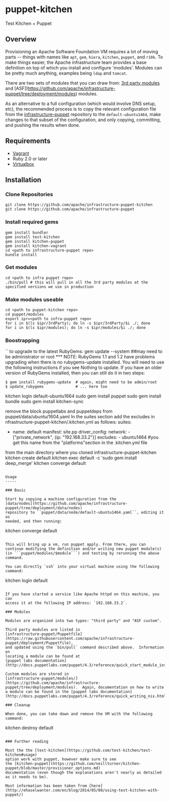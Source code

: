 puppet-kitchen
==============

Test Kitchen + Puppet

Overview
--------

Provisioning an Apache Software Foundation VM requires a lot of moving parts
-- things with names like `apt`, `gem`, `hiera`, `kitchen`, `puppet`, and
`r10k`.  To make things easier, the Apache infrastructure team provides a base
definition on top of which you install and configure 'modules'.  Modules can
be pretty much anything, examples being `ldap` and `tomcat`.

There are two sets of modules that you can draw from: [3rd party modules](https://github.com/apache/infrastructure-puppet/blob/deployment/Puppetfile) and [ASF])https://github.com/apache/infrastructure-puppet/tree/deployment/modules) modules.

As an alternative to a full configuration (which would involve DNS setup,
etc), the recommended process is to copy the relevant configuration file from
the [infrastructure-puppet](https://github.com/apache/infrastructure-puppet)
repository to the `default-ubuntu1464`, make changes to that subset of the
configuration, and only copying, committing, and pushing the results when
done.

Requirements
------------

+ [Vagrant](https://www.vagrantup.com/)
+ Ruby 2.0 or later
+ [Virtualbox](https://www.virtualbox.org/)

Installation
------------

### Clone Repositories

```
git clone https://github.com/apache/infrastructure-puppet-kitchen
git clone https://github.com/apache/infrastructure-puppet
```

### Install required gems

```
gem install bundler
gem install test-kitchen
gem install kitchen-puppet
gem install kitchen-vagrant
cd <path to infrastructure-puppet repo>
bundle install
```

### Get modules

```
cd <path to infra puppet repo>
./bin/pull # this will pull in all the 3rd party modules at the specified versions we use in production
```

### Make modules useable

```
cd <path to puppet-kitchen repo>
cd puppet/modules
export ipr=<path to infra-puppet repo>
for i in $(ls $ipr/3rdParty); do ln -s $ipr/3rdParty/$i ./; done
for i in $(ls $ipr/modules); do ln -s $ipr/modules/$i ./; done
```

### Boostrapping

 ``
to upgrade to the latest RubyGems:  gem update --system  ##may need to be administrator or root
*** NOTE: RubyGems 1.1 and 1.2 have problems upgrading when there is no rubygems-update installed. 
You will need to use the following instructions if you see Nothing to update. If you have an older version of RubyGems installed, 
    then you can still do it in two steps:

    $ gem install rubygems-update  # again, might need to be admin/root
    $ update_rubygems              # ... here too
kitchen login default-ubuntu1664
sudo gem install puppet
sudo gem install bundle
sudo gem install kitchen-sync

remove the block puppetlabs and puppetdeps from puppet/data/ubuntu/1604.yaml
In the suites section add the excludes in nfrastructure-puppet-kitchen/.kitchen.yml  as follows:
suites:
  - name: default
    manifest: site.pp
    driver_config:
      network:
        - ["private_network", {ip: "192.168.33.2"}]
    excludes: 
        - ubuntu1464  #you get this name from the "platforms"section in the .kitchen.yml file



from the main directory where you cloned infrastructure-puppet-kitchen
kitchen create default
kitchen exec default -c 'sudo gem install deep_merge'
kitchen converge default
```

Usage
-----

### Basic

Start by copying a machine configuration from the
[data/nodes](https://github.com/apache/infrastructure-puppet/tree/deployment/data/nodes)
repository to ``puppet/data/node/default-ubuntu1464.yaml``, editing it as
needed, and then running:

```
kitchen converge default
```

This will bring up a vm, run puppet apply. From there, you can continue modifying the definition and/or writing new puppet module(s) (in ```puppet/modules/$module```) and testing by rerunning the above command.

You can directly `ssh` into your virtual machine using the following command:

```
kitchen login default
```

If you have started a service like Apache httpd on this machine, you can
access it at the following IP address: `192.168.33.2`.

### Modules

Modules are organized into two types: "third party" and "ASF custom".

Third party modules are listed in
[infrastructure-puppet/Puppetfile](https://raw.githubusercontent.com/apache/infrastructure-puppet/deployment/Puppetfile),
and updated using the `bin/pull` command described above.  Information on
locating a module can be found at
[puppet labs documentation](http://docs.puppetlabs.com/puppet/4.3/reference/quick_start_module_install_nix.html).

Custom modules are stored in
[infrastructure-puppet/modules/](https://github.com/apache/infrastructure-puppet/tree/deployment/modules).  Again, documentation on how to write a module can be found in the [puppet labs documentation](http://docs.puppetlabs.com/puppet/4.3/reference/quick_writing_nix.html).

### Cleanup

When done, you can take down and remove the VM with the following command:

```
kitchen destroy default
```

### Further reading

Most the the [test-kitchen](https://github.com/test-kitchen/test-kitchen#usage)
option work with puppet, however make sure to see
the [kitchen-puppet](https://github.com/neillturner/kitchen-puppet/blob/master/provisioner_options.md)
documentation (even though the explanations aren't nearly as detailed as it needs to be).

Most information has been taken from [here](http://ehaselwanter.com/en/blog/2014/05/08/using-test-kitchen-with-puppet/)
